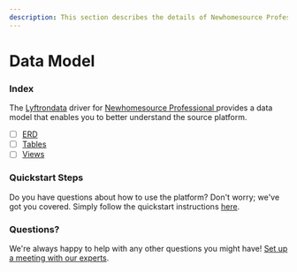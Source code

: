 ```yaml
---
description: This section describes the details of Newhomesource Professional ERD, Tables, and Views.
---
```


# Data Model

### Index

The  [Lyftrondata](https://www.lyftrondata.com/) driver for [Newhomesource Professional](https://www.lyftrondata.com/integration/newhomesource-professional/)[ ](https://www.lyftrondata.com/integration/newhomesource-professional/)provides a data model that enables you to better understand the source platform.

* [ ] [ERD](../../../marketing-analytics/newhomesource-professional/data-model/erd.md)
* [ ] [Tables](../../../marketing-analytics/newhomesource-professional/data-model/tables.md)
* [ ] [Views](../../../marketing-analytics/newhomesource-professional/data-model/views.md)

### Quickstart Steps

Do you have questions about how to use the platform? Don't worry; we've got you covered. Simply follow the quickstart instructions [here](../../../../quickstart-steps.md).

### Questions? <a href="#questions" id="questions"></a>

We're always happy to help with any other questions you might have! [Set up a meeting with our experts](https://www.lyftrondata.com/book-a-meeting/).

